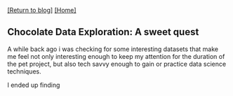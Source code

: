[\[Return to blog\]](index.md) [\[Home\]](../index.md)

## Chocolate Data Exploration: A sweet quest

A while back ago i was checking for some interesting datasets that make me feel
not only interesting enough to keep my attention for the duration of the pet
project, but also tech savvy enough to gain or practice data science techniques.

I ended up finding 
